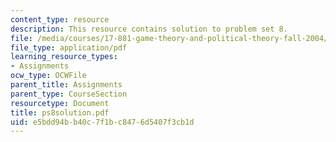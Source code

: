 ```yaml
---
content_type: resource
description: This resource contains solution to problem set 8.
file: /media/courses/17-881-game-theory-and-political-theory-fall-2004/e5bdd94bb40c7f1bc8476d5407f3cb1d_ps8solution.pdf
file_type: application/pdf
learning_resource_types:
- Assignments
ocw_type: OCWFile
parent_title: Assignments
parent_type: CourseSection
resourcetype: Document
title: ps8solution.pdf
uid: e5bdd94b-b40c-7f1b-c847-6d5407f3cb1d
---
```

